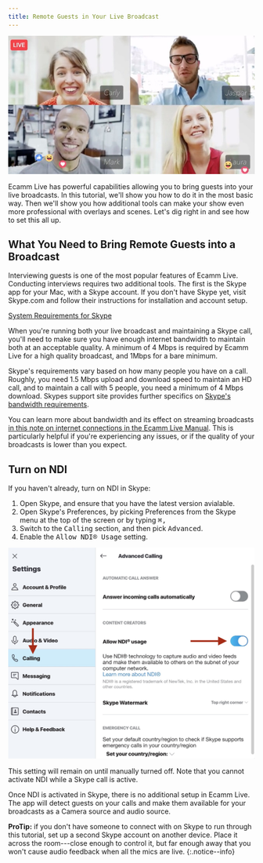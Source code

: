 ```yaml
---
title: Remote Guests in Your Live Broadcast
---
```


![4-person interview](/assets/img/4way.jpg)

Ecamm Live has powerful capabilities allowing you to bring guests into your live broadcasts. In this tutorial, we'll show you how to do it in the most basic way. Then we'll show you how additional tools can make your show even more professional with overlays and scenes. Let's dig right in and see how to set this all up.

## What You Need to Bring Remote Guests into a Broadcast

Interviewing guests is one of the most popular features of Ecamm Live. Conducting interviews requires two additional tools. The first is the Skype app for your Mac, with a Skype account. If you don't have Skype yet, visit Skype.com and follow their instructions for installation and account setup.

[System Requirements for Skype](https://support.skype.com/en/faq/fa10328/what-are-the-system-requirements-for-skype)

When you're running both your live broadcast and maintaining a Skype call, you'll need to make sure you have enough internet bandwidth to maintain both at an acceptable quality. A minimum of 4 Mbps is required by Ecamm Live for a high quality broadcast, and 1Mbps for a bare minimum. 

Skype's requirements vary based on how many people you have on a call. Roughly, you need 1.5 Mbps upload and download speed to maintain an HD call, and to maintain a call with 5 people, you need a minimum of 4 Mbps download. Skypes support site provides further specifics on [Skype's bandwidth requirements](https://support.skype.com/en/faq/FA1417/how-much-bandwidth-does-skype-need).

You can learn more about bandwidth and its effect on streaming broadcasts [in this note on internet connections in the Ecamm Live Manual](/ecamm-live-manual/007-broadcast-to-rtmp/#a-technical-aside-about-internet-connections). This is particularly helpful if you're experiencing any issues, or if the quality of your broadcasts is lower than you expect.

## Turn on NDI

If you haven't already, turn on NDI in Skype:

1. Open Skype, and ensure that you have the latest version avialable.
1. Open Skype's Preferences, by picking Preferences from the Skype menu at the top of the screen or by typing  <kbd>⌘</kbd><kbd>,</kbd>
1. Switch to the <samp>Calling</samp> section, and then pick <samp>Advanced</samp>.
1. Enable the <samp>Allow NDI® Usage</samp> setting.

![Skype's Calling Preferences](/assets/img/skypeprefs.jpg "Skype's Calling Preferences")

This setting will remain on until manually turned off. Note that you cannot activate NDI while a Skype call is active.

Once NDI is activated in Skype, there is no additional setup in Ecamm Live. The app will detect guests on your calls and make them available for your broadcasts as a Camera source and audio source.

**ProTip:** if you don't have someone to connect with on Skype to run through this tutorial, set up a second Skype account on another device. Place it across the room---close enough to control it, but far enough away that you won't cause audio feedback when all the mics are live.
{:.notice--info}